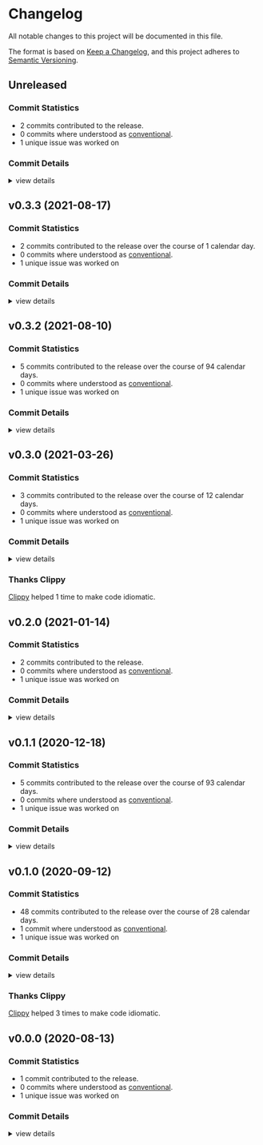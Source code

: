 # Changelog

All notable changes to this project will be documented in this file.

The format is based on [Keep a Changelog](https://keepachangelog.com/en/1.0.0/),
and this project adheres to [Semantic Versioning](https://semver.org/spec/v2.0.0.html).

## Unreleased

### Commit Statistics

<csr-read-only-do-not-edit/>

 - 2 commits contributed to the release.
 - 0 commits where understood as [conventional](https://www.conventionalcommits.org).
 - 1 unique issue was worked on

### Commit Details

<csr-read-only-do-not-edit/>

<details><summary>view details</summary>

 * **#198**
    - greatly reduce changelog size now that the traversal fix is applied (3924c03)
    - Fixup remaining changelogs… (0ac488a)
</details>

## v0.3.3 (2021-08-17)

### Commit Statistics

<csr-read-only-do-not-edit/>

 - 2 commits contributed to the release over the course of 1 calendar day.
 - 0 commits where understood as [conventional](https://www.conventionalcommits.org).
 - 1 unique issue was worked on

### Commit Details

<csr-read-only-do-not-edit/>

<details><summary>view details</summary>

 * **Uncategorized**
    - Release git-url v0.3.3 (fdd5bdb)
    - Apply nightly rustfmt rules. (5e0edba)
</details>

## v0.3.2 (2021-08-10)

### Commit Statistics

<csr-read-only-do-not-edit/>

 - 5 commits contributed to the release over the course of 94 calendar days.
 - 0 commits where understood as [conventional](https://www.conventionalcommits.org).
 - 1 unique issue was worked on

### Commit Details

<csr-read-only-do-not-edit/>

<details><summary>view details</summary>

 * **Uncategorized**
    - (cargo-release) version 0.3.2 (03de99e)
    - (cargo-release) version 0.3.1 (4deef67)
    - Merge branch 'patch-2' (f01dc54)
    - Merge branch 'patch-1' (5edc076)
    - Fix compile warnings (42fd77b)
</details>

## v0.3.0 (2021-03-26)

### Commit Statistics

<csr-read-only-do-not-edit/>

 - 3 commits contributed to the release over the course of 12 calendar days.
 - 0 commits where understood as [conventional](https://www.conventionalcommits.org).
 - 1 unique issue was worked on

### Commit Details

<csr-read-only-do-not-edit/>

<details><summary>view details</summary>

 * **Uncategorized**
    - (cargo-release) version 0.3.0 (d5c6643)
    - thanks clippy (e13adb2)
    - [gitoxide-core] Use git-config for remote url parsing (c45feed)
</details>

### Thanks Clippy

<csr-read-only-do-not-edit/>

[Clippy](https://github.com/rust-lang/rust-clippy) helped 1 time to make code idiomatic. 

## v0.2.0 (2021-01-14)

### Commit Statistics

<csr-read-only-do-not-edit/>

 - 2 commits contributed to the release.
 - 0 commits where understood as [conventional](https://www.conventionalcommits.org).
 - 1 unique issue was worked on

### Commit Details

<csr-read-only-do-not-edit/>

<details><summary>view details</summary>

 * **Uncategorized**
    - (cargo-release) version 0.2.0 (0c39373)
    - support for radicle urls (2c5b955)
</details>

## v0.1.1 (2020-12-18)

### Commit Statistics

<csr-read-only-do-not-edit/>

 - 5 commits contributed to the release over the course of 93 calendar days.
 - 0 commits where understood as [conventional](https://www.conventionalcommits.org).
 - 1 unique issue was worked on

### Commit Details

<csr-read-only-do-not-edit/>

<details><summary>view details</summary>

 * **Uncategorized**
    - (cargo-release) version 0.1.1 (e94fefa)
    - finish git-url docs (4099508)
    - begin of documenting git-url crate (c891901)
    - remove dash in all repository links (98c1360)
    - Finish removal of rust 2018 idioms (0d1699e)
</details>

## v0.1.0 (2020-09-12)

### Commit Statistics

<csr-read-only-do-not-edit/>

 - 48 commits contributed to the release over the course of 28 calendar days.
 - 1 commit where understood as [conventional](https://www.conventionalcommits.org).
 - 1 unique issue was worked on

### Commit Details

<csr-read-only-do-not-edit/>

<details><summary>view details</summary>

 * **Uncategorized**
    - refactor (e07fbd6)
    - [clone] encode message for git credentials helper (143549e)
    - [clone] make URL available in transport layer (6778447)
    - [clone] Finish round-trip testing (df617fd)
    - refactor (aea52fe)
    - [clone] first sketch of roundtripping URLs (23678f8)
    - [clone] first steps towards launching git-upload-pack while… (41f05f1)
    - [clone] Better error handling for generalized `connect(…)` (713808c)
    - [clone] expand-path should be server-side (8a38856)
    - thanks clippy (0506fd9)
    - [url] more specific 'missing user home' error (ec5721a)
    - refactor (e54681a)
    - [url] Actually the is_relative() case should never be triggered (ac89d38)
    - [url] try again, maybe this works on windows… (f14fdd1)
    - [url] Once more with feeling (2ea4a8c)
    - [url] all debug output there is… (3df5b41)
    - [url] yikes, more debugging for windows on CI (9a430e7)
    - [url] Another try to make this work on windows - tests probably (a51647f)
    - [url] See if this fixes the windows tests (534c6a6)
    - [url]  add standard conversions (27e3bdc)
    - refactor (73e2b1b)
    - [url] BString in public interface (745662d)
    - [url] Commit to 'bstr' (3d26ae1)
    - [url] remove feature toggle, 'home' dependency is small enough (a5a6f0f)
    - [url] Add user expansion support (behind feature toggle) (a684cfe)
    - [url] first stab at expanding paths with user names (37459dc)
    - thanks clippy (50acab7)
    - [url] Support for git and http urls, as well as user expansion parsing (5ef201d)
    - refactor (6ab7cc6)
    - [url] first stab at implementing username expansion reasonably (86d17a3)
    - [url] fix serde (569014d)
    - [url] Now with support for non-utf8 byte strings (81f01fd)
    - [url] more tests and additional limitations (3c2811f)
    - [url] handle trivial file protocol URLs better (18eb512)
    - [url] Disable URL parsing for things that look like paths (03b0de9)
    - [url] turns out that relative URLs and windows paths are killing it (0bee58e)
    - [url] Switch to 'url' crate, as correctness certainly is more important than compile times (da6ad48)
    - thanks clippy (a37c7a3)
    - [url] user and IPv4 parsing/simple validation (d1929ac)
    - [url] parse port number (bc8bd99)
    - try for leaner tests, but it does the opposite kind of :D (098f802)
    - refactor (4499a08)
    - refactor (42a1b51)
    - [url] the first green tests (a501bc1)
    - refactor (9c5fb91)
    - [url] infrastructure for nom errors, taken from git-object (0ae38ed)
    - [url] basic frame and first failing test (60aacf0)
    - Allow dual-licensing with Apache 2.0 (ea353eb)
</details>

### Thanks Clippy

<csr-read-only-do-not-edit/>

[Clippy](https://github.com/rust-lang/rust-clippy) helped 3 times to make code idiomatic. 

## v0.0.0 (2020-08-13)

### Commit Statistics

<csr-read-only-do-not-edit/>

 - 1 commit contributed to the release.
 - 0 commits where understood as [conventional](https://www.conventionalcommits.org).
 - 1 unique issue was worked on

### Commit Details

<csr-read-only-do-not-edit/>

<details><summary>view details</summary>

 * **Uncategorized**
    - add git-url crate (fd2e5ba)
</details>


